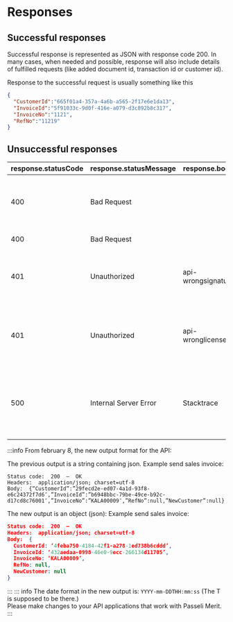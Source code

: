# Responses
## Successful responses
Successful response is represented as JSON with response code 200. In many cases, when needed and possible, response will also include details of fulfilled requests (like added document id, transaction id or customer id).

Response to the successful request is usually something like this
```json
{
  "CustomerId":"665f01a4-357a-4a6b-a565-2f17e6e1da13",
  "InvoiceId":"5f91033c-9d0f-416e-a079-d3c892b8c317",
  "InvoiceNo":"1121",
  "RefNo":"11219"
} 
```
## Unsuccessful responses
|response.statusCode|response.statusMessage|response.body|Description|
|-------------------|----------------------|-------------|-----------|
|400|Bad Request||API Id is wrong – make sure you haven’t copied spaces.|
|400|Bad Request||Description of an error|
|401|Unauthorized|api-wrongsignature|This could be because of the body, because it is a part of the signature.|
|401|Unauthorized|api-wronglicense|This company’s creator did not have PRO or PREMIUM license|
|500|Internal Server Error|Stacktrace|Should not happen. An alert is generated and sent to our development team.|
:::info From february 8, the new output format for the API:

The previous output is a string containing json.
Example send sales invoice:
```text
Status code:  200  —  OK
Headers:  application/json; charset=utf-8
Body:  {“CustomerId”:”29fecd2e-ed07-4a1d-93f8-e6c24372f7d6″,”InvoiceId”:”b6948bbc-79be-49ce-b92c-d17cd8c76001″,”InvoiceNo”:”KALA00009″,”RefNo”:null,”NewCustomer”:null}
```

The new output is an object (json):
Example send sales invoice:

```json
Status code:  200  —  OK
Headers:  application/json; charset=utf-8
Body:  {
  CustomerId: ‘4feba750-4184-42f1-a278-1ed738b6cddd’,
  InvoiceId: ‘432aedaa-0998-46e0-9ecc-266134d11705’,
  InvoiceNo: ‘KALA00009’,
  RefNo: null,
  NewCustomer: null
}
```
:::
::: info
The date format in the new output is: `YYYY-mm-DDTHH:mm:ss` (The T is supposed to be there.)<br>
Please make changes to your API applications that work with Passeli Merit.
:::